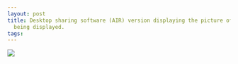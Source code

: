 ```yaml
---
layout: post
title: Desktop sharing software (AIR) version displaying the picture of the picture
  being displayed.
tags: 
---
```

![][1]

[1]: /tumblr_files/OSkUcU9I1mfbh5dqheW2iSgO.png

